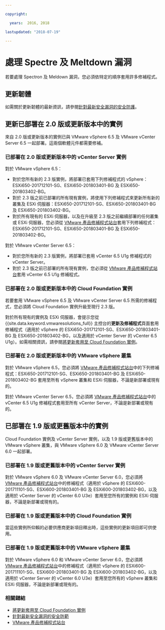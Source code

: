 ```yaml
---

copyright:

  years:  2016, 2018

lastupdated: "2018-07-19"

---
```


# 處理 Spectre 及 Meltdown 漏洞

若要處理 Spectron 及 Meldown 漏洞，您必須依特定的順序套用許多修補程式。

## 更新韌體

如需關於更新韌體的最新資訊，請參閱[針對最新安全漏洞的安全防護](https://www.ibm.com/blogs/bluemix/2018/01/ibm-cloud-spectre-meltdown-vulnerabilities/)。

## 更新已部署在 2.0 版或更新版本中的實例

來自 2.0 版或更新版本的實例已與 VMware vSphere 6.5 及 VMware vCenter Server 6.5 一起部署。這兩個軟體元件都需要修補。

### 已部署在 2.0 版或更新版本中的 vCenter Server 實例

對於 VMware vSphere 6.5：
* 對於您所有新的 2.3 版實例，將部署已套用下列修補程式的 vSphere：ESXi650-201712101-SG、ESXi650-201803401-BG 及 ESXi650-201803402-BG。  
* 對於 2.3 版之前已部署的所有現有實例，將使用下列修補程式來更新所有新的叢集及 ESXi 伺服器：ESXi650-201712101-SG、ESXi650-201803401-BG 及 ESXi650-201803402-BG。
* 對於所有現有的 ESXi 伺服器，以及在升級至 2.3 版之前繼續部署的任何叢集或 ESXi 伺服器，您必須從 [VMware 產品修補程式站台](https://my.vmware.com/group/vmware/patch)套用下列修補程式：ESXi650-201712101-SG、ESXi650-201803401-BG 及 ESXi650-201803402-BG。

對於 VMware vCenter Server 6.5：
* 對於您所有新的 2.3 版實例，將部署已套用 vCenter 6.5 U1g 修補程式的 vCenter Server。
* 對於 2.3 版之前已部署的所有現有實例，您必須從 [VMware 產品修補程式站台](https://my.vmware.com/group/vmware/patch)套用 vCenter 6.5 U1g 修補程式。

### 已部署在 2.0 版或更新版本中的 Cloud Foundation 實例

若要套用 VMware vSphere 6.5 及 VMware vCenter Server 6.5 所需的修補程式，您必須將 Cloud Foundation 實例升級至現行 2.3 版。

對於所有現有的實例及 ESXi 伺服器，會提示您從 {{site.data.keyword.vmwaresolutions_full}} 主控台的**更新及修補程式**頁面套用修補程式（適用於 vSphere 的 ESXi650-201712101-SG、ESXi650-201803401-BG 及 ESXi650-201803402-BG，以及適用於 vCenter Server 的 vCenter 6.5 U1g）。如需相關資訊，請參閱[將更新套用至 Cloud Foundation 實例](../sddc/sd_applyingupdates.html)。

### 已部署在 2.0 版或更新版本中的 VMware vSphere 叢集

對於 VMware vSphere 6.5，您必須將 [VMware 產品修補程式站台](https://my.vmware.com/group/vmware/patch)中的下列修補程式：ESXi650-201712101-SG、ESXi650-201803401-BG 及 ESXi650-201803402-BG 套用至所有 vSphere 叢集和 ESXi 伺服器，不論是新部署或現有的。

對於 VMware vCenter Server 6.5，您必須將 [VMware 產品修補程式站台](https://my.vmware.com/group/vmware/patch)中的 vCenter 6.5 U1g 修補程式套用至所有 vCenter Server，不論是新部署或現有的。

## 已部署在 1.9 版或更舊版本中的實例

Cloud Foundation 實例及 vCenter Server 實例，以及 1.9 版或更舊版本中的 VMware vSphere 叢集，與 VMware vSphere 6.0 及 VMware vCenter Server 6.0 一起部署。

### 已部署在 1.9 版或更舊版本中的 vCenter Server 實例

對於 VMware vSphere 6.0 及 VMware vCenter Server 6.0，您必須將 [VMware 產品修補程式站台](https://my.vmware.com/group/vmware/patch)中的修補程式（適用於 vSphere 的 ESXi600-201711101-SG、ESXi600-201803401-BG 及 ESXi600-201803402-BG，以及適用於 vCenter Server 的 vCenter 6.0 U3e）套用至您所有的實例和 ESXi 伺服器，不論是新部署或現有的。

### 已部署在 1.9 版或更舊版本中的 Cloud Foundation 實例

當這些實例所仰賴的必要供應商更新項目釋出時，這些實例的更新項目即可供使用。

### 已部署在 1.9 版或更舊版本中的 VMware vSphere 叢集

對於 VMware vSphere 6.0 和 VMware vCenter Server 6.0，您必須將 [VMware 產品修補程式站台](https://my.vmware.com/group/vmware/patch)中的修補程式（適用於 vSphere 的 ESXi600-201711101-SG、ESXi600-201803401-BG 及 ESXi600-201803402-BG，以及適用於 vCenter Server 的 vCenter 6.0 U3e）套用至您所有的 vSphere 叢集和 ESXi 伺服器，不論是新部署或現有的。

### 相關鏈結

* [將更新套用至 Cloud Foundation 實例](../sddc/sd_applyingupdates.html)
* [針對最新安全漏洞的安全防範](https://www.ibm.com/blogs/bluemix/2018/01/ibm-cloud-spectre-meltdown-vulnerabilities/)
* [VMware 產品修補程式站台](https://my.vmware.com/group/vmware/patch)
